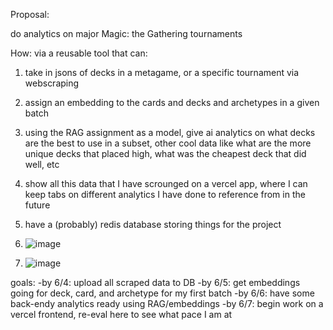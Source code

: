 Proposal:

do analytics on major Magic: the Gathering tournaments

How:
via a reusable tool that can:
1. take in jsons of decks in a metagame, or a specific tournament via webscraping
2. assign an embedding to the cards and decks and archetypes in a given batch
3. using the RAG assignment as a model, give ai analytics on what decks are the best to use in a subset, other cool data like what are the more unique decks that placed high, what was the cheapest deck that did well, etc
4. show all this data that I have scrounged on a vercel app, where I can keep tabs on different analytics I have done to reference from in the future
5. have a (probably) redis database storing things for the project

6. ![image](https://github.com/user-attachments/assets/bd56cda2-f825-41e6-b132-a13612a6c207)
7. ![image](https://github.com/user-attachments/assets/e307eba7-a34e-41df-9ca7-7bb56b064a82)


goals:
-by 6/4: upload all scraped data to DB
-by 6/5: get embeddings going for deck, card, and archetype for my first batch
-by 6/6: have some back-endy analytics ready using RAG/embeddings
-by 6/7: begin work on a vercel frontend, re-eval here to see what pace I am at
